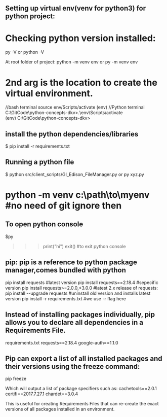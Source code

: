 
## Setting up virtual env(venv for python3) for python project:
# Checking python version installed:

py -V 
or
python -V 

At root folder of project:
python -m venv env
or
py -m venv env
# 2nd arg is the location to create the virtual environment. 

 //bash terminal
source env/Scripts/activate 
(env)
//Python terminal
C:\GitCode\python-concepts-dkv>.\env\Scripts\activate  
(env) C:\GitCode\python-concepts-dkv>


## install the python dependencies/libraries
$ pip install -r requirements.txt


## Running a python file
$ python src/client_scripts/GI_Edison_FileManager.py
or
py xyz.py

python -m venv c:\path\to\myenv   #no need of git ignore then 
=============================
## To open python console
$py
>>>print("hi")
>>>exit() #to exit python console

## pip: pip is a reference to python package manager,comes bundled with python

pip install requests                #latest version
pip install requests==2.18.4        #sepecific version
pip install requests>=2.0.0,<3.0.0  #latest 2.x release of requests:
pip install --upgrade requests      #uninstall old version and installs latest version
pip install -r requirements.txt     #we use -r flag here

## Instead of installing packages individually, pip allows you to declare all dependencies in a Requirements File.
requirements.txt
requests==2.18.4
google-auth==1.1.0

## Pip can export a list of all installed packages and their versions using the freeze command:
pip freeze

Which will output a list of package specifiers such as:
cachetools==2.0.1
certifi==2017.7.27.1
chardet==3.0.4

This is useful for creating Requirements Files that can re-create the exact versions of 
all packages installed in an environment.